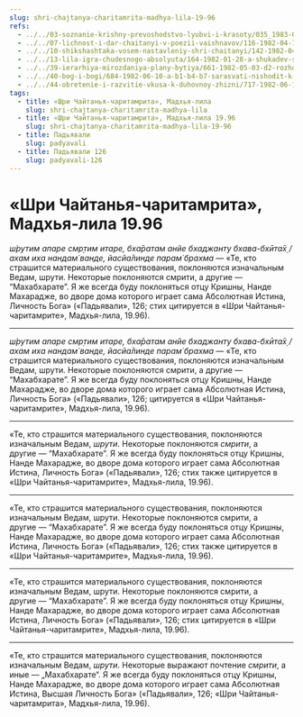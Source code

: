 ```yaml
---
slug: shri-chajtanya-charitamrita-madhya-lila-19-96
refs:
  - ../../03-soznanie-krishny-prevoshodstvo-lyubvi-i-krasoty/035_1983-07-28-b_sridharmj_vysshee_schastye_dostijimo_lish_v_otnosheniyah_s_krishnoy.md
  - ../../07-lichnost-i-dar-chaitanyi-v-poezii-vaishnavov/116-1982-04-18-a2-molitva-raghupati-upadhyai-ukazyvaet-na-velichie-propovedi-mahaprabhu.md
  - ../../10-shikshashtaka-vosem-nastavleniy-shri-chaitanyi/142-1982-04-28-a-b-kommentarii-k-pyatomu-shestomu-sedmomu-i-vosmomu-stiham-shikshashtaki.md
  - ../../13-lila-igra-chudesnogo-absolyuta/164-1982-01-28-a-shukadev-shri-chajtanya-i-gaudiya-math-yavlyayut-chistotu-krishna-lily.md
  - ../../39-ierarhiya-mirozdaniya-plany-bytiya/661-1982-05-03-d2-rozhdenie-krishny-i-vatsalya-rasa-osnova-prevoshodstva-mathury-nad-vajkunthoj.md
  - ../../40-bog-i-bogi/684-1982-06-10-a-b1-b4-b7-sarasvati-nishodit-k-brahme-ot-narayany-no-daet-klyuch-k-postizheniyu-krishny.md
  - ../../44-obretenie-i-razvitie-vkusa-k-duhovnoy-zhizni/717-1982-06-19-a3-b1-postepennoe-ochishhenie-serdtsa-ot-skverny-i-razvitie-predannosti.md
tags:
  - title: «Шри Чайтанья-чаритамрита», Мадхья-лила
    slug: shri-chajtanya-charitamrita-madhya-lila
  - title: «Шри Чайтанья-чаритамрита», Мадхья-лила 19.96
    slug: shri-chajtanya-charitamrita-madhya-lila-19-96
  - title: Падьявали
    slug: padyavali
  - title: Падьявали 126
    slug: padyavali-126
---
```


# «Шри Чайтанья-чаритамрита», Мадхья-лила 19.96

*ш́рутим апаре смр̣тим итаре, бха̄ратам анйе бхаджанту бхава-бхӣта̄х̣ / ахам иха нандам̇ ванде, йасйа̄линде парам̇ брахма* — «Те, кто страшится материального существования, поклоняются изначальным Ведам, шрути. Некоторые поклоняются смрити, а другие — “Махабхарате”. Я же всегда буду поклоняться отцу Кришны, Нанде Махарадже, во дворе дома которого играет сама Абсолютная Истина, Личность Бога» («Падьявали», 126; стих цитируется в «Шри Чайтанья-чаритамрите», Мадхья-лила, 19.96).

---

*ш́рутим апаре смр̣тим итаре, бха̄ратам анйе бхаджанту бхава-бхӣта̄х̣ / ахам иха нандам̇ ванде, йасйа̄линде парам̇ брахма* — «Те, кто страшится материального существования, поклоняются изначальным Ведам, шрути. Некоторые поклоняются смрити, а другие — “Махабхарате”. Я же всегда буду поклоняться отцу Кришны, Нанде Махарадже, во дворе дома которого играет сама Абсолютная Истина, Личность Бога» («Падьявали», 126; цитируется в «Шри Чайтанья-чаритамрите», Мадхья-лила, 19.96).

---

«Те, кто страшится материального существования, поклоняются изначальным Ведам, *шрути*. Некоторые поклоняются *смрити*, а другие — “Махабхарате”. Я же всегда буду поклоняться отцу Кришны, Нанде Махарадже, во дворе дома которого играет сама Абсолютная Истина, Личность Бога» («Падьявали», 126; стих также цитируется в «Шри Чайтанья-чаритамрите», Мадхья-лила, 19.96).

---

«Те, кто страшится материального существования, поклоняются изначальным Ведам, шрути. Некоторые поклоняются смрити, а другие — “Махабхарате”. Я же всегда буду поклоняться отцу Кришны, Нанде Махарадже, во дворе дома которого играет сама Абсолютная Истина, Личность Бога» («Падьявали», 126; стих также цитируется в «Шри Чайтанья-чаритамрите», Мадхья-лила, 19.96).

---

«Те, кто страшится материального существования, поклоняются изначальным Ведам, шрути. Некоторые поклоняются смрити, а другие — “Махабхарате”. Я же всегда буду поклоняться отцу Кришны, Нанде Махарадже, во дворе дома которого играет сама Абсолютная Истина, Личность Бога» («Падьявали», 126; стих цитируется в «Шри Чайтанья-чаритамрите», Мадхья-лила, 19.96).

---

«Те, кто страшится материального существования, поклоняются изначальным Ведам, *шрути*. Некоторые выражают почтение *смрити*, а иные — „Махабхарате“. Я же всегда буду поклоняться отцу Кришны, Нанде Махарадже, во дворе дома которого играет сама Абсолютная Истина, Высшая Личность Бога» («Падьявали», 126; «Шри Чайтанья-чаритамрита», Мадхья-лила, 19.96).
